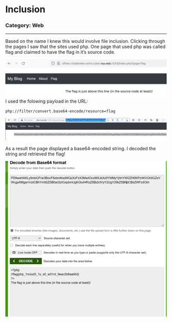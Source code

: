 # Inclusion

### Category: Web
__________________________


Based on the name I knew this would involve file inclusion. Clicking through the pages I saw that
the sites used php. One page that used php was called flag and claimed to have the flag in it’s
source code. 

![Alt text](Images/inclusion1.png)
I used the folowing payload in the URL:

~~~
php://filter/convert.base64-encode/resource=flag
~~~
![Alt text](Images/inclusion2.png)

As a result the page displayed a base64-encoded string. I decoded the string and
retrieved the flag!

![Alt text](Images/inclusion3.png)